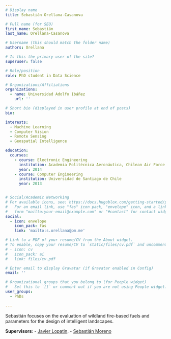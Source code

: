 ```yaml
---
# Display name
title: Sebastián Orellana-Casanova

# Full name (for SEO)
first_name: Sebastián
last_name: Orellana-Casanova

# Username (this should match the folder name)
authors: Orellana

# Is this the primary user of the site?
superuser: false

# Role/position
role: PhD student in Data Science

# Organizations/Affiliations
organizations:
  - name: Universidad Adolfo Ibáñez
    url: ''

# Short bio (displayed in user profile at end of posts)
bio:  

interests:
  - Machine Learning
  - Computer Vision
  - Remote Sensing
  - Geospatial Intelligence

education:
  courses:
    - course: Electronic Engineering
      institution: Academia Politécnica Aeronáutica, Chilean Air Force
      year: 2014
    - course: Computer Engineering
      institution: Universidad de Santiago de Chile
      year: 2013


# Social/Academic Networking
# For available icons, see: https://docs.hugoblox.com/getting-started/page-builder/#icons
#   For an email link, use "fas" icon pack, "envelope" icon, and a link in the
#   form "mailto:your-email@example.com" or "#contact" for contact widget.
social:
  - icon: envelope
    icon_pack: fas
    link: 'mailto:s.orellana@pm.me'

# Link to a PDF of your resume/CV from the About widget.
# To enable, copy your resume/CV to `static/files/cv.pdf` and uncomment the lines below.
# - icon: cv
#   icon_pack: ai
#   link: files/cv.pdf

# Enter email to display Gravatar (if Gravatar enabled in Config)
email: ''

# Organizational groups that you belong to (for People widget)
#   Set this to `[]` or comment out if you are not using People widget.
user_groups:
  - PhDs
  
---
```


Sebastián focuses on the evaluation of wildland fire-based fuels and parameters for the design of intelligent landscapes. 

**Supervisors**: - [Javier Lopatin](https://www.javierlopatin.com/author/javier-lopatin/).
                 - [Sebastián Moreno](https://www.javierlopatin.com/author/sebastian-moreno-a/)